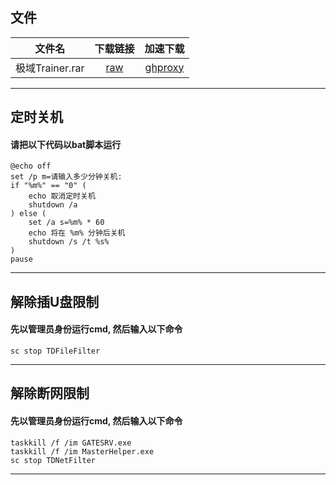 ## 文件
|	文件名	|下载链接|加速下载|
| :----: | :----: | :----: |
| 极域Trainer.rar | [raw](https://github.com/some6508/some6508.github.io/raw/master/极域Trainer.rar) | [ghproxy](https://mirror.ghproxy.com/https://github.com/some6508/some6508.github.io/raw/master/极域Trainer.rar) |
****

## 定时关机
#### 请把以下代码以bat脚本运行
````
@echo off
set /p m=请输入多少分钟关机: 
if "%m%" == "0" (
	echo 取消定时关机
	shutdown /a
) else (
	set /a s=%m% * 60
	echo 将在 %m% 分钟后关机
	shutdown /s /t %s%
)
pause
````
****

## 解除插U盘限制
#### 先以管理员身份运行cmd, 然后输入以下命令
````
sc stop TDFileFilter
````
****

## 解除断网限制
#### 先以管理员身份运行cmd, 然后输入以下命令
````
taskkill /f /im GATESRV.exe
taskkill /f /im MasterHelper.exe
sc stop TDNetFilter
````
****
